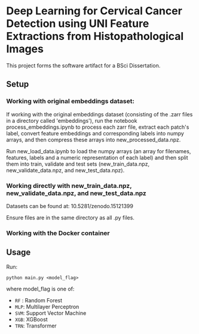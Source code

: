 # Deep Learning for Cervical Cancer Detection using UNI Feature Extractions from Histopathological Images
This project forms the software artifact for a BSci Dissertation. 


## Setup 
### Working with original embeddings dataset:
If working with the original embeddings dataset (consisting of the .zarr files in a directory called 'embeddings'), run the notebook process_embeddings.ipynb to process each zarr file, extract each patch's label, convert feature embeddings and corresponding labels into numpy arrays, and then compress these arrays into new_processed_data.npz. 

Run new_load_data.ipynb to load the numpy arrays (an array for filenames, features, labels and a numeric representation of each label) and then split them into train, validate and test sets (new_train_data.npz, new_validate_data.npz, and new_test_data.npz).

### Working directly with new_train_data.npz, new_validate_data.npz, and new_test_data.npz
Datasets can be found at: 10.5281/zenodo.15121399

Ensure files are in the same directory as all .py files. 

### Working with the Docker container

## Usage 
Run:
```
python main.py <model_flag>
```
where model_flag is one of:

* `RF` : Random Forest
* `MLP`: Multilayer Perceptron
* `SVM`: Support Vector Machine
* `XGB`: XGBoost
* `TRN`: Transformer
